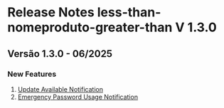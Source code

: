 # Release Notes less-than-nomeproduto-greater-than V 1.3.0

## **Versão 1.3.0 - 06/2025**


### **New Features**

1. [Update Available Notification](Update-Available-Notification.md)
2. [Emergency Password Usage Notification](Emergency-Password-Usage-Notification.md)
